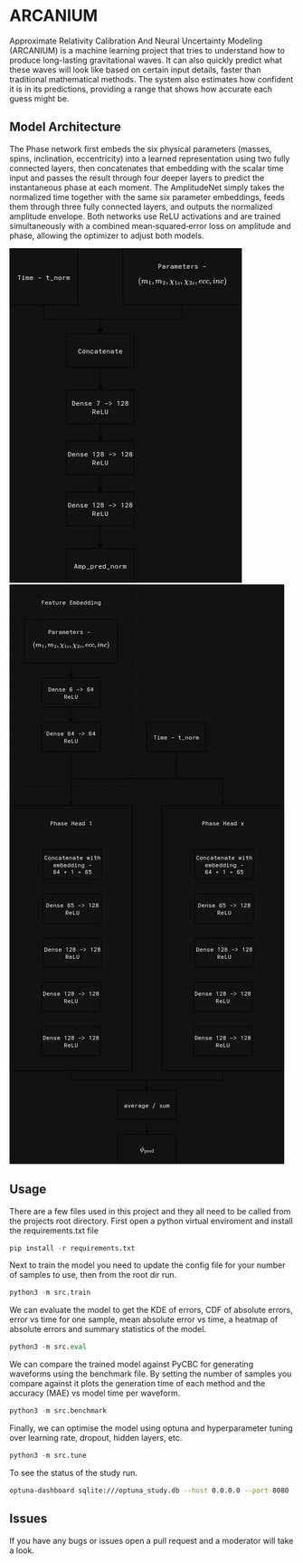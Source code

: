 # ARCANIUM

Approximate Relativity Calibration And Neural Uncertainty Modeling (ARCANIUM)
is a machine learning project that tries to understand how to produce long-lasting
gravitational waves. It can also quickly predict what these waves will look like
based on certain input details, faster than traditional mathematical methods.
The system also estimates how confident it is in its predictions, providing a
range that shows how accurate each guess might be.

## Model Architecture

The Phase network first embeds the six physical parameters
(masses, spins, inclination, eccentricity) into a learned representation using
two fully connected layers, then concatenates that embedding with the scalar
time input and passes the result through four deeper layers to predict the
instantaneous phase at each moment. The AmplitudeNet simply takes the normalized
time together with the same six parameter embeddings, feeds them through three
fully connected layers, and outputs the normalized amplitude envelope.
Both networks use ReLU activations and are trained simultaneously with
a combined mean‐squared‐error loss on amplitude and phase, allowing the
optimizer to adjust both models.

![Initial proposed amplitude network (Subject to change)](./.images/amp_net.png)
![Initial proposed phase network (Subject to change)](./.images/phase_net.png)

## Usage

There are a few files used in this project and they all need to be called from
the projects root directory. First open a python virtual enviroment and install
the requirements.txt file

```python
pip install -r requirements.txt
```

Next to train the model you need to update the config file for your number of
samples to use, then from the root dir run.

```python
python3 -m src.train
```

We can evaluate the model to get the KDE of errors, CDF of absolute errors,
error vs time for one sample, mean absolute error vs time, a heatmap of absolute
errors and summary statistics of the model.

```python
python3 -m src.eval
```

We can compare the trained model against PyCBC for generating waveforms using the
benchmark file. By setting the number of samples you compare against it plots
the generation time of each method and the accuracy (MAE) vs model time per waveform.

```python
python3 -m src.benchmark
```

Finally, we can optimise the model using optuna and hyperparameter tuning over
learning rate, dropout, hidden layers, etc.

```python
python3 -m src.tune
```

To see the status of the study run.

```bash
optuna-dashboard sqlite:///optuna_study.db --host 0.0.0.0 --port 8080
```

## Issues

If you have any bugs or issues open a pull request and a moderator will take a
look.
